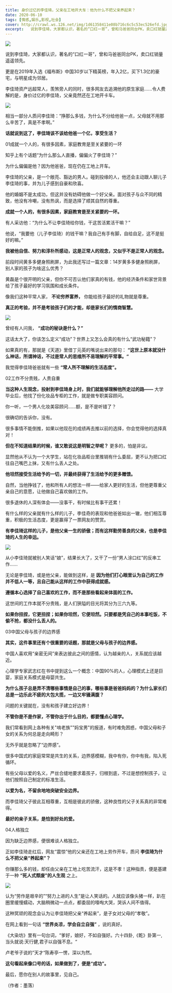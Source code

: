 ```yaml
---
title: 身价过亿的李佳琦，父亲在工地开大车：他为什么不把父亲养起来？
date: 2020-06-10
tags: [情感,娱乐,影视,社会]
cover: http://crawl.ws.126.net/img/1d61358411e08b716c6c5c53ec526efd.jpg
excerpt:   说到李佳琦，大家都认识，著名的“口红一哥”，曾和马爸爸同台PK，卖口红销量遥遥领先。更是在
---
```

![](http://crawl.ws.126.net/img/1d61358411e08b716c6c5c53ec526efd.jpg)  

说到李佳琦，大家都认识，著名的“口红一哥”，曾和马爸爸同台PK，卖口红销量遥遥领先。

更是在2019年入选《福布斯》中国30岁以下精英榜，年入2亿，买下1.3亿的豪宅，与明星成为邻居。

李佳琦资产远超常人，羡煞旁人的同时，很多网友去追溯他的原生家庭......令人费解的是，身价过亿的李佳琦，父亲竟然还在工地开卡车。

![](http://crawl.ws.126.net/img/6c1dcc5cc530150d1e14c7e842577138.jpg)  

相当一部分人质问李佳琦：“挣那么多钱，为什么不分给他爸一点，父母就不用那么辛苦了，真是不孝啊。”

**话就说到这了，李佳琦该不该给他爸一个亿，享受生活？**

01成就一个人的，有很多因素，家庭教育是至关紧要的一环

知乎上有个话题“为什么那么人直播，偏偏火了李佳琦？”

为什么偏偏是他？因为他爸爸，现在仍在工地上开车。

李佳琦的父亲，是一个敞亮、豁达的男人。碰到投缘的人，他还会主动跟人聊儿子李佳琦的事，并为儿子感到自豪和欣喜。

他的婚姻不是太成功，但这并没有妨碍他做一个好父亲。面对孩子与众不同的精致，他没有冷嘲，没有热讽，而是选择了顺其自然的尊重。

**成就一个人的，有很多因素，家庭教育是至关紧要的一环。**

有人采访他：“为什么不让李佳琦给你钱，干这苦活累活干嘛？”

他说，“我要他（儿子李佳琦）的钱干嘛？我自己有手有脚，自给自足，这不是挺好的嘛。”

**我被他自信、努力和淳朴所感动，这是正常人的观念，又似乎不是正常人的观念。**

前段时间黄多多健身照刷屏，为此我还写过一篇文章：14岁黄多多健身照刷屏，别人家的孩子为啥这么优秀？

黄磊是个很开明的父亲，但你不可否认他们家真的有钱，他的经济条件和家世背景给了孩子最好的学习氛围和成长条件。

像我们这种平常人家， **不论穷养富养，** 你能给孩子最好的礼物就是尊重。

**真正的考验，并不是考验孩子们的才能，却是家长们的情商智慧。**

![](http://crawl.ws.126.net/img/4a740793a891a3bae493fc9f0bad7a13.jpg)  

曾经有人问我， **“成功的秘诀是什么？”**

这话太大了，你该怎么定义“成功”？世界上又怎么会真的有什么“武功秘籍”？

如果真的有，那就是《天道》里借丁元英的嘴说出来的那句： **“这世上原本就没什么神话，所谓神话，不过是常人的思维所不易理解的平常事。“**

我觉得李佳琦爸爸就有一些 **“常人所不理解的生活态度”。**

02工作不分贵贱，人贵自重

**当这种人生观念，投射到李佳琦身上时，我们就能够理解他所走过的路——** 大学毕业后，他找了份化妆品专柜的工作，就是做专职美容顾问。

你一听，一个男人化妆美容顾问......额，是不是听错了？

很确切的告诉你，没有。

很多事情不能倒推，如果以他现在的成绩再去推以前的选择，你会觉得他的选择真对！

**但在不知道结果的时候，谁又敢说这是明智之举呢？** 更多的，怕是非议。

显然他从不认为一个大学生，站在化妆品柜台里推销有什么委屈，更不认为把口红往自己嘴巴上抹，又有什么丢人之处。

**他坦然接受生活给予的一切，并最终获得了生活给予的更多赠馈。**

自然，当他挣钱了，他和所有人的想法一样——给家人更好的生活，但他更尊重父亲自己的意愿，让他做自己喜欢做的工作。

很多退休的人深有体会——没事干，有时候比有事干还累！

有什么样的父亲就有什么样的儿子，李佳奇的表现和他爸爸如出一辙，他们相互尊重，积极的生活态度，更是赢得了一票网友的赞赏。

**有李佳琦这样的儿子，是他父亲一生的骄傲；而有这样勤劳善良的父亲，也是李佳琦的人生的幸运。**

![](http://crawl.ws.126.net/img/94155376886224daadc961747ef342d9.jpg)  

从小李佳琦就被别人笑话“娘”，结果长大了，又干了一份“男人涂口红”的反串工作......

无论是李佳琦，或是他父亲，能做到这样，是 **因为他们打心眼里认为自己的工作并不低人一等，且自己能从这样的工作中获得成就感。**

**遵循本心选择了自己喜欢的工作，而不是那些看起来体面的工作。**

这世间的工作本就不分贵贱，是人们狭隘的目光将其分为三六九等。

**如果你扭捏，它更扭捏；如果你坦然，它便坦然。只要都是凭自己的本事吃饭，不偷不抢，都没什么丢人的。**

03中国父母与孩子的边界感

**其实，这件事里还有个很重要的话题，那就是父母与孩子的边界感。**

中国人喜欢用“亲密无间”来表达彼此之间的感情，认为越亲的人，关系就应该越近。

心理学专家武志红在书中提到这么一个概念：中国90%的人，心理模式上还是巨婴，家庭关系模式是母婴共生。

**为什么孩子总是弄不清哪些事情是自己的事，哪些事是爸爸妈妈的？为什么家长们总是一边乐此不疲的大包大揽，一边又牢骚满腹？**

问题的关键就在，没有和孩子建立好边界！

**不管你是不是作家，不管你出于什么目的，都要懂点心理学。**

我们常看到网上各种有关"啃老族""妈宝男"的报道，有时难免困惑，中国父母和子女的关系为何总是走向畸形？

无外乎就是忽略了“边界感”。

很多中国式的家庭常常是共生的关系，边界感模糊，我中有你，你中有我，陷入死循环。

有些父母以爱的名义，严丝合缝地要求着孩子，归根到底，不过是想控制孩子，让他们按照自己制定的标准生活。

**以爱为名，不留余地地突破安全边界。**

而李佳琦父子彼此互相尊重，互相是彼此的骄傲，这种良性的父子关系真的非常难得。

**最好的亲子关系，是恰到好处的爱。**

04人格独立

因为缺乏边界感，便很难谈人格独立。

正如李佳琦走红后，网友“震惊”他的父亲还在工地上劳作开车，质问 **李佳琦为什么不把父亲“养起来”？**

你赚那么多的钱，却任由父亲在工地上吃苦流汗，这是不孝！这种指责，便是基建于一种 **“死人式颓废”的人生观** 之上。

![](http://crawl.ws.126.net/img/089dd19fb0aed56830dc2614668d27ac.jpg)  

认为“劳作是艰辛的”“努力上进的人生”是让人笑话的。人就应该像头猪一样，趴在圈里缓慢蠕动，大脑稍微动一点点，都委屈的嚎啕大哭，哭诉人间不值得。

这种冥顽的观念会认为让李佳琦把父亲“养起来”，是子女对父母的“孝敬”。

在网上看到一句话 **“世界炎凉，学会自立自强”** ，说的真好。

《大染坊》里有一句台词，“爹好，娘好，不如自强好。六十四卦,《乾》卦第一,当头就说:天行健,君子以自强不息。“

卢老爷子说的”天才“陈寿亭一愣，深以为然。

**这句看起来像口号的话，如果做到了，便是“成功”。**

最后，愿你在别人的故事里，见自己。

（作者：墨落）


